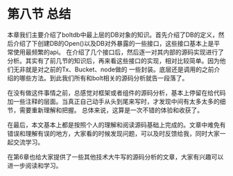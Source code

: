# 第八节 总结


本章我们主要介绍了boltdb中最上层的DB对象的知识。首先介绍了DB的定义，然后介绍了下创建DB的Open()以及DB对外暴露的一些接口，这些接口基本上是平常使用最频繁的api。
在介绍了几个接口后，然后逐一对其内部的源码实现进行了分析。其实有了前几节的知识后，再来看这些接口的实现，相对比较简单。因为他们无非就是对之前的Tx、Bucket、node做的
一些封装。底层还是调用的之前介绍的哪些方法。到此我们所有和bolt相关的源码分析就告一段落了。

在没有做这件事情之前，总感觉对框架或者组件的源码分析，基本上停留在给代码加一些注释的层面。当真正自己动手从头到尾来写时，才发现中间有太多太多的细节，需要重新理解和把握。
总体来说，这算是一次不错的体验和收获了。

在最后，本文基本上都是按照个人的理解和阅读源码基础上完成的。文章中难免有错误和理解有误的地方，大家看的时候发现问题，可以及时反馈给我，同时大家一起交流学习。

在第6章也给大家提供了一些其他技术大牛写的源码分析的文章，大家有兴趣可以进一步阅读和学习。

